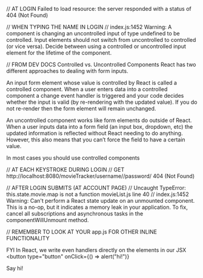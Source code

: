 // AT LOGIN
Failed to load resource: the server responded with a status of 404 (Not Found)

// WHEN TYPING THE NAME IN LOGIN
// index.js:1452 Warning: A component is changing an uncontrolled input of type undefined to be controlled. Input elements should not switch from uncontrolled to controlled (or vice versa). Decide between using a controlled or uncontrolled input element for the lifetime of the component.

// FROM DEV DOCS
Controlled vs. Uncontrolled Components
React has two different approaches to dealing with form inputs.

An input form element whose value is controlled by React is called a controlled component. When a user enters data into a controlled component a change event handler is triggered and your code decides whether the input is valid (by re-rendering with the updated value). If you do not re-render then the form element will remain unchanged.

An uncontrolled component works like form elements do outside of React. When a user inputs data into a form field (an input box, dropdown, etc) the updated information is reflected without React needing to do anything. However, this also means that you can’t force the field to have a certain value.

In most cases you should use controlled components

// AT EACH KEYSTROKE DURING LOGIN
// GET http://localhost:8080/movieTracker/username//password/ 404 (Not Found)

// AFTER LOGIN SUBMITS (AT ACCOUNT PAGE)
// Uncaught TypeError: this.state.movie.map is not a function movieList.js line 40
// index.js:1452 Warning: Can't perform a React state update on an unmounted component. This is a no-op, but it indicates a memory leak in your application. To fix, cancel all subscriptions and asynchronous tasks in the componentWillUnmount method.


// REMEMBER TO LOOK AT YOUR app.js FOR OTHER INLINE FUNCTIONALITY

FYI
In React, we write even handlers directly on the elements in our JSX
<button
  type="button"
  onClick={() => alert("hi!")}
>
  Say hi!
</button>